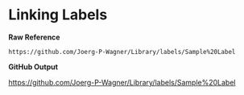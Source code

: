 # Linking Labels

**Raw Reference**

    https://github.com/Joerg-P-Wagner/Library/labels/Sample%20Label

**GitHub Output**

https://github.com/Joerg-P-Wagner/Library/labels/Sample%20Label